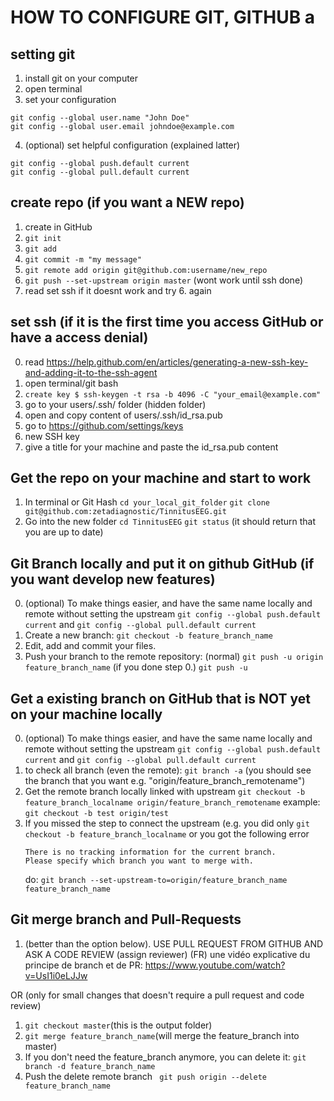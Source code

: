 # HOW TO CONFIGURE GIT, GITHUB a

## setting git
1. install git on your computer
2. open terminal
3. set your configuration
```
git config --global user.name "John Doe"
git config --global user.email johndoe@example.com
``` 
4. (optional) set helpful configuration (explained latter)
```
git config --global push.default current
git config --global pull.default current
```

## create repo (if you want a NEW repo)
1. create in GitHub
2. `git init`
3. `git add`
4. `git commit -m "my message"`
5. `git remote add origin git@github.com:username/new_repo`
6. `git push --set-upstream origin master` (wont work until ssh done)
7. read set ssh if it doesnt work and try 6. again

## set ssh  (if it is the first time you access GitHub or have a access denial)
0. read https://help.github.com/en/articles/generating-a-new-ssh-key-and-adding-it-to-the-ssh-agent
1. open terminal/git bash
2. `create key $ ssh-keygen -t rsa -b 4096 -C "your_email@example.com"`
3. go to your users/.ssh/ folder (hidden folder)
4. open and copy content of users/.ssh/id_rsa.pub
5. go to https://github.com/settings/keys
6. new SSH key
7. give a title for your machine and paste the id_rsa.pub content

## Get the repo on your machine and start to work

1. In terminal or Git Hash
  `cd your_local_git_folder`
  `git clone git@github.com:zetadiagnostic/TinnitusEEG.git`
2. Go into the new folder 
	`cd TinnitusEEG`
	`git status` (it should return that you are up to date)

## Git Branch locally and put it on github GitHub (if you want develop new features)

0. (optional) To make things easier, and have the same name locally and remote without setting the upstream
    `git config --global push.default current` and  `git config --global pull.default current`
1. Create a new branch:
    `git checkout -b feature_branch_name`
2. Edit, add and commit your files.
3. Push your branch to the remote repository:
    (normal) `git push -u origin feature_branch_name`
    (if you done step 0.) `git push -u`


## Get a existing branch on GitHub that is NOT yet on your machine locally
0. (optional) To make things easier, and have the same name locally and remote without setting the upstream
    `git config --global push.default current` and  `git config --global pull.default current`
1. to check all branch (even the remote):
    `git branch -a` (you should see the branch that you want e.g. "origin/feature_branch_remotename")
2.  Get the remote branch locally linked with upstream
	`git checkout -b feature_branch_localname origin/feature_branch_remotename`
	 example: `git checkout -b test origin/test`
3. If you missed the step to connect the upstream 
    (e.g. you did only `git checkout -b feature_branch_localname` or you got the following error
    ```
    There is no tracking information for the current branch.
    Please specify which branch you want to merge with.
    ```
    do: `git branch --set-upstream-to=origin/feature_branch_name feature_branch_name`
    
## Git merge branch and Pull-Requests

1. (better than the option below). USE PULL REQUEST FROM GITHUB AND ASK A CODE REVIEW (assign reviewer)
   (FR) une vidéo explicative du principe de branch et de PR: https://www.youtube.com/watch?v=UsI1i0eLJJw
    
OR (only for small changes that doesn't require a pull request and code review)

1. `git checkout master`(this is the output folder)
2. `git merge feature_branch_name`(will merge the feature_branch into master)
3. If you don't need the feature_branch anymore, you can delete it:
   `git branch -d feature_branch_name`
4. Push the delete remote branch
    ` git push origin --delete feature_branch_name`